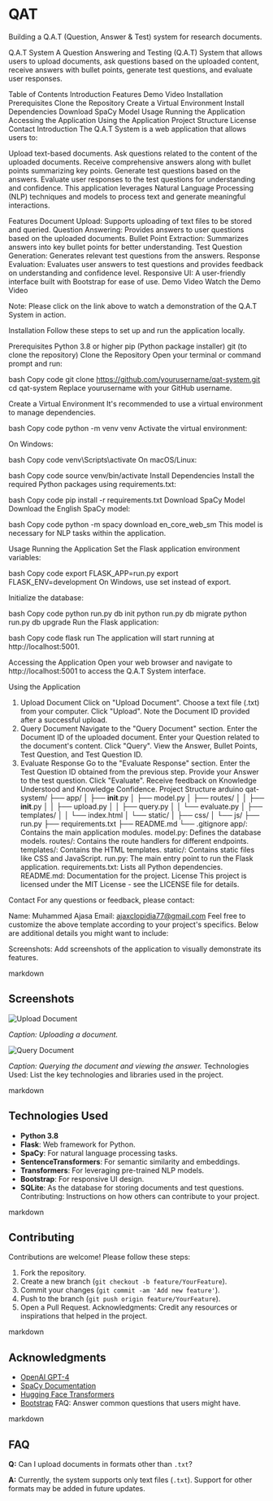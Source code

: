 # QAT
Building a Q.A.T (Question, Answer &amp; Test) system for research documents.

Q.A.T System
A Question Answering and Testing (Q.A.T) System that allows users to upload documents, ask questions based on the uploaded content, receive answers with bullet points, generate test questions, and evaluate user responses.

Table of Contents
Introduction
Features
Demo Video
Installation
Prerequisites
Clone the Repository
Create a Virtual Environment
Install Dependencies
Download SpaCy Model
Usage
Running the Application
Accessing the Application
Using the Application
Project Structure
License
Contact
Introduction
The Q.A.T System is a web application that allows users to:

Upload text-based documents.
Ask questions related to the content of the uploaded documents.
Receive comprehensive answers along with bullet points summarizing key points.
Generate test questions based on the answers.
Evaluate user responses to the test questions for understanding and confidence.
This application leverages Natural Language Processing (NLP) techniques and models to process text and generate meaningful interactions.

Features
Document Upload: Supports uploading of text files to be stored and queried.
Question Answering: Provides answers to user questions based on the uploaded documents.
Bullet Point Extraction: Summarizes answers into key bullet points for better understanding.
Test Question Generation: Generates relevant test questions from the answers.
Response Evaluation: Evaluates user answers to test questions and provides feedback on understanding and confidence level.
Responsive UI: A user-friendly interface built with Bootstrap for ease of use.
Demo Video
Watch the Demo Video <!-- -->

Note: Please click on the link above to watch a demonstration of the Q.A.T System in action.

Installation
Follow these steps to set up and run the application locally.

Prerequisites
Python 3.8 or higher
pip (Python package installer)
git (to clone the repository)
Clone the Repository
Open your terminal or command prompt and run:

bash
Copy code
git clone https://github.com/yourusername/qat-system.git
cd qat-system
Replace yourusername with your GitHub username.

Create a Virtual Environment
It's recommended to use a virtual environment to manage dependencies.

bash
Copy code
python -m venv venv
Activate the virtual environment:

On Windows:

bash
Copy code
venv\Scripts\activate
On macOS/Linux:

bash
Copy code
source venv/bin/activate
Install Dependencies
Install the required Python packages using requirements.txt:

bash
Copy code
pip install -r requirements.txt
Download SpaCy Model
Download the English SpaCy model:

bash
Copy code
python -m spacy download en_core_web_sm
This model is necessary for NLP tasks within the application.

Usage
Running the Application
Set the Flask application environment variables:

bash
Copy code
export FLASK_APP=run.py
export FLASK_ENV=development
On Windows, use set instead of export.

Initialize the database:

bash
Copy code
python run.py db init
python run.py db migrate
python run.py db upgrade
Run the Flask application:

bash
Copy code
flask run
The application will start running at http://localhost:5001.

Accessing the Application
Open your web browser and navigate to http://localhost:5001 to access the Q.A.T System interface.

Using the Application
1. Upload Document
Click on "Upload Document".
Choose a text file (.txt) from your computer.
Click "Upload".
Note the Document ID provided after a successful upload.
2. Query Document
Navigate to the "Query Document" section.
Enter the Document ID of the uploaded document.
Enter your Question related to the document's content.
Click "Query".
View the Answer, Bullet Points, Test Question, and Test Question ID.
3. Evaluate Response
Go to the "Evaluate Response" section.
Enter the Test Question ID obtained from the previous step.
Provide your Answer to the test question.
Click "Evaluate".
Receive feedback on Knowledge Understood and Knowledge Confidence.
Project Structure
arduino
qat-system/
├── app/
│   ├── __init__.py
│   ├── model.py
│   ├── routes/
│   │   ├── __init__.py
│   │   ├── upload.py
│   │   ├── query.py
│   │   └── evaluate.py
│   ├── templates/
│   │   └── index.html
│   └── static/
│       ├── css/
│       └── js/
├── run.py
├── requirements.txt
├── README.md
└── .gitignore
app/: Contains the main application modules.
model.py: Defines the database models.
routes/: Contains the route handlers for different endpoints.
templates/: Contains the HTML templates.
static/: Contains static files like CSS and JavaScript.
run.py: The main entry point to run the Flask application.
requirements.txt: Lists all Python dependencies.
README.md: Documentation for the project.
License
This project is licensed under the MIT License - see the LICENSE file for details.

Contact
For any questions or feedback, please contact:

Name: Muhammed Ajasa
Email: ajaxclopidia77@gmail.com
Feel free to customize the above template according to your project's specifics. Below are additional details you might want to include:

Screenshots: Add screenshots of the application to visually demonstrate its features.

markdown
## Screenshots

![Upload Document](screenshots/upload_document.png)

*Caption: Uploading a document.*

![Query Document](screenshots/query_document.png)

*Caption: Querying the document and viewing the answer.*
Technologies Used: List the key technologies and libraries used in the project.

markdown
## Technologies Used

- **Python 3.8**
- **Flask**: Web framework for Python.
- **SpaCy**: For natural language processing tasks.
- **SentenceTransformers**: For semantic similarity and embeddings.
- **Transformers**: For leveraging pre-trained NLP models.
- **Bootstrap**: For responsive UI design.
- **SQLite**: As the database for storing documents and test questions.
Contributing: Instructions on how others can contribute to your project.

markdown
## Contributing

Contributions are welcome! Please follow these steps:

1. Fork the repository.
2. Create a new branch (`git checkout -b feature/YourFeature`).
3. Commit your changes (`git commit -am 'Add new feature'`).
4. Push to the branch (`git push origin feature/YourFeature`).
5. Open a Pull Request.
Acknowledgments: Credit any resources or inspirations that helped in the project.

markdown
## Acknowledgments

- [OpenAI GPT-4](https://openai.com/research/gpt-4)
- [SpaCy Documentation](https://spacy.io/usage)
- [Hugging Face Transformers](https://huggingface.co/transformers/)
- [Bootstrap](https://getbootstrap.com/)
FAQ: Answer common questions that users might have.

markdown
## FAQ

**Q:** Can I upload documents in formats other than `.txt`?

**A:** Currently, the system supports only text files (`.txt`). Support for other formats may be added in future updates.
